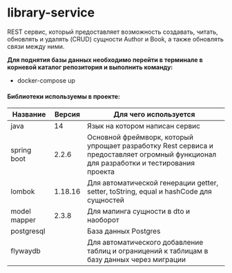 # library-service

REST сервис, который предоставляет возможность создавать, читать, обновлять и удалять (CRUD) сущности Author и Book, а также обновлять связи между ними.


**Для поднятия базы данных необходимо перейти в терминале в корневой каталог репозитория и выполнить команду:**
* docker-compose up

#### Библиотеки используемы в проекте:

Название | Версия | Для чего используется
---------------------|--------|--------------
java                 |14      | Язык на котором написан сервис
spring boot          |2.2.6   | Основной фреймворк, который упрощает разработку Rest сервиса и предоставляет огромный функционал для разработки и тестирования проекта
lombok               |1.18.16 | Для автоматической генерации getter, setter, toString, equal и hashCode для сущностей
model mapper         |2.3.8   | Для мапинга сущности в dto и наоборот
postgresql           |        | База данных Postgres
flywaydb             |        | Для автоматического добавление таблиц и ограницений к таблицам в базу данных через миграции